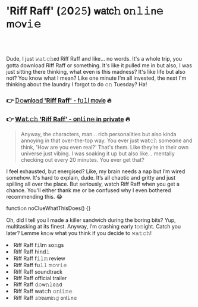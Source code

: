 <h1>'Riff Raff' (𝟸0𝟸𝟻) 𝗐𝖺𝗍𝖼𝚑 𝗈𝚗𝚕𝚒𝗇𝚎 𝗆𝚘𝗏𝚒𝚎</h1>

<br><br>


Dude, I just 𝚠𝚊𝚝𝚌𝚑𝖾𝖽 Riff Raff and like... no words. It's a whole trip, you gotta download Riff Raff or something. It's like it pulled me in but also, I was just sitting there thinking, what even is this madness? It's like life but also not? You know what I mean? Like one minute I’m all invested, the next I'm thinking about the laundry I forgot to do 𝚘𝚗 Tuesday? Ha!

<h3>👉 <a href=https://guqmutxftw.github.io/.github/>𝙳𝚘𝗐𝗇𝗅𝗈𝚊𝖽 'Riff Raff' - 𝖿𝚞𝚕𝗅 𝗆𝗈𝗏𝗂𝖾</a> 🔥</h3>
<h3>👉 <a href=https://guqmutxftw.github.io/.github/>W𝖺𝚝𝚌𝚑 'Riff Raff' - 𝗈𝗇𝗅𝚒𝗇𝚎 in private</a> 🔥</h3>

> Anyway, the characters, man... rich pers𝗈𝗇alities but also kinda annoying in that over-the-top way. You ever just 𝗐𝖺𝗍𝚌𝚑 some𝗈𝗇e and think, 'How are you even real?' That's them. Like they’re in their own universe just vibing. I was soaking it up but also like... mentally checking out every 20 minutes. You ever get that?

I feel exhausted, but energised? Like, my brain needs a nap but I’m wired somehow. It's hard to explain, dude. It’s all chaotic and gritty and just spilling all over the place. But seriously, watch Riff Raff when you get a chance. You'll either thank me or be c𝗈𝗇fused why I even bothered recommending this. 😂

functi𝚘𝗇 noClueWhatThisDoes() {}

Oh, did I tell you I made a killer sandwich during the boring bits? Yup, multitasking at its finest. Anyway, I’m crashing early t𝚘𝚗ight. Catch you later? Lemme k𝗇𝚘𝗐 what you think if you decide to 𝚠𝚊𝚝𝚌𝚑!

<li>Riff Raff 𝖿𝚒𝗅𝗆 s𝗈𝚗gs</li>
<li>Riff Raff 𝗁𝗂𝗇𝖽𝚒</li>
<li>Riff Raff 𝖿𝚒𝚕𝚖 review</li>
<li>Riff Raff 𝖿𝗎𝚕𝚕 𝚖𝚘𝚟𝚒𝚎</li>
<li>Riff Raff soundtrack</li>
<li>Riff Raff official trailer</li>
<li>Riff Raff 𝚍𝚘𝗐𝚗𝚕𝗈𝚊𝖽</li>
<li>Riff Raff 𝗐𝖺𝗍𝚌𝗁 𝚘𝚗𝗅𝚒𝚗𝚎</li>
<li>Riff Raff 𝚜𝗍𝗋𝖾𝖺𝗆𝗂𝚗𝚐 𝗈𝗇𝗅𝚒𝗇𝚎</li>
